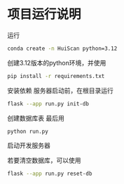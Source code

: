 # 项目运行说明
运行
```bash
conda create -n HuiScan python=3.12
```
创建3.12版本的python环境，并使用
```bash
pip install -r requirements.txt
```
安装依赖
服务器启动前，在根目录运行
```bash
flask --app run.py init-db
```
创建数据库表
最后用
```bash
python run.py
```
启动开发服务器

若要清空数据库，可以使用
```bash
flask --app run.py reset-db
```
